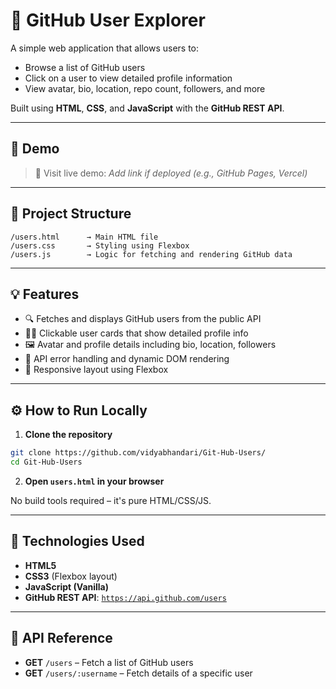 # 🚀 GitHub User Explorer

A simple web application that allows users to:
- Browse a list of GitHub users
- Click on a user to view detailed profile information
- View avatar, bio, location, repo count, followers, and more

Built using **HTML**, **CSS**, and **JavaScript** with the **GitHub REST API**.

---

## 📸 Demo

> 📍 Visit live demo: _Add link if deployed (e.g., GitHub Pages, Vercel)_

---

## 📁 Project Structure

```
/users.html      → Main HTML file  
/users.css       → Styling using Flexbox  
/users.js        → Logic for fetching and rendering GitHub data
```

---

## 💡 Features

- 🔍 Fetches and displays GitHub users from the public API
- 🧑‍💻 Clickable user cards that show detailed profile info
- 🖼️ Avatar and profile details including bio, location, followers
- 🧾 API error handling and dynamic DOM rendering
- 📱 Responsive layout using Flexbox

---

## ⚙️ How to Run Locally

1. **Clone the repository**

```bash
git clone https://github.com/vidyabhandari/Git-Hub-Users/
cd Git-Hub-Users
```

2. **Open `users.html` in your browser**

No build tools required – it's pure HTML/CSS/JS.

---

## 🧪 Technologies Used

- **HTML5**
- **CSS3** (Flexbox layout)
- **JavaScript (Vanilla)**
- **GitHub REST API**: [`https://api.github.com/users`](https://docs.github.com/en/rest/users/users?apiVersion=2022-11-28)

---

## 📌 API Reference

- **GET** `/users` – Fetch a list of GitHub users  
- **GET** `/users/:username` – Fetch details of a specific user
